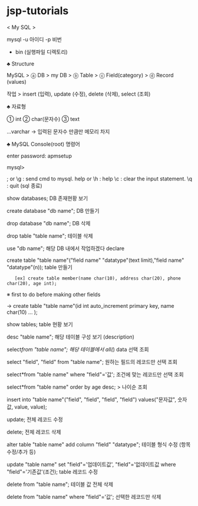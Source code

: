# jsp-tutorials

< My SQL > 

mysql -u 아이디 -p 비번

* bin (실행파일 디렉토리)

♣ Structure

MySQL > ⓐ DB > my DB > ⓑ Table > ⓒ Field(category) > ⓓ Record (values)

작업  > insert (입력), update (수정), delete (삭제), select (조회)

♣ 자료형

① int
② char(문자수)
③ text

...varchar -> 입력된 문자수 만큼만 메모리 차지

♣ MySQL Console(root) 명령어

enter password: apmsetup

mysql>

; or \g : send cmd to mysql.
help or \h : help
\c : clear the input statement.
\q : quit (sql 종료)

show databases; DB 존재현황 보기

create database "db name"; DB 만들기

drop database "db name"; DB 삭제

drop table "table name"; 테이블 삭제


use "db name"; 해당 DB 내에서 작업하겠다 declare

create table "table name"("field name" "datatype"(text limit),"field name" "datatype"(n)); table 만들기

       [ex] create table member(name char(10), address char(20), phone char(20), age int);

※ first to do before making other fields

   → create table "table name"(id int auto_increment primary key, name char(10) ... );

show tables; table 현황 보기

desc "table name"; 해당 테이블 구성 보기 (description)

select*from "table name"; 해당 테이블에서 all(*) data 선택 조회

select "field", "field" from "table name"; 원하는 필드의 레코드만 선택 조회

select*from "table name" where "field"='값'; 조건에 맞는 레코드만 선택 조회

select*from "table name" order by age desc; > 나이순 조회

insert into "table name"("field", "field", "field", "field") values("문자값", 숫자값, value, value);

update; 전체 레코드 수정

delete; 전체 레코드 삭제

alter table "table name" add column "field" "datatype"; 테이블 형식 수정 (항목 수정/추가 등)

update "table name" set "field"='업데이트값', "field"='없데이트값 where "field"='기존값'(조건); table 레코드 수정

delete from "table name"; 테이블 값 전체 삭제

delete from "table name" where "field"='값'; 선택한 레코드만 삭제
